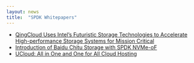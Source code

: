 ```yaml
---
layout: news
title:  "SPDK Whitepapers"
---
```


* [QingCloud Uses Intel’s Futuristic Storage Technologies to Accelerate High-performance Storage Systems for Mission Critical](../files/QingCloud.pdf)
* [Introduction of Baidu Chitu Storage with SPDK NVMe-oF](https://dqtibwqq6s6ux.cloudfront.net/download/papers/Introduction_of_Baidu_Chitu_Storage_with_SPDK_NVMe-oF_EN.pdf)
* [UCloud: All in One and One for All Cloud Hosting](https://dqtibwqq6s6ux.cloudfront.net/download/papers/All_in_One_and_One_for_All_Technical_Advancing_of_Kuaijie_Cloud_Hosting.pdf)
